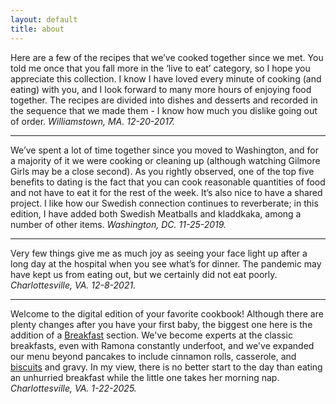 ```yaml
---
layout: default
title: about
---
```


Here are a few of the recipes that we’ve cooked together since we met. You told me once
that you fall more in the ‘live to eat’ category, so I hope you appreciate this collection. I
know I have loved every minute of cooking (and eating) with you, and I look forward to many
more hours of enjoying food together. The recipes are divided into dishes and desserts and
recorded in the sequence that we made them - I know how much you dislike going out of
order. *Williamstown, MA. 12-20-2017.*

---

We’ve spent a lot of time together since you moved to Washington, and for a majority of it
we were cooking or cleaning up (although watching Gilmore Girls may be a close second).
As you rightly observed, one of the top five benefits to dating is the fact that you can cook
reasonable quantities of food and not have to eat it for the rest of the week. It’s also nice
to have a shared project. I like how our Swedish connection continues to reverberate; in
this edition, I have added both Swedish Meatballs and kladdkaka, among a number of other
items. *Washington, DC. 11-25-2019.*

---

Very few things give me as much joy as seeing your face light up after a long day at the
hospital when you see what’s for dinner. The pandemic may have kept us from eating out,
but we certainly did not eat poorly. *Charlottesville, VA. 12-8-2021.*

---

Welcome to the digital edition of your favorite cookbook! Although there are plenty changes after you have your first baby, the biggest one here is the addition of a [Breakfast](/recipes/categories/breakfast) section. We've become experts at the classic breakfasts, even with Ramona constantly underfoot, and we've expanded our menu beyond pancakes to include cinnamon rolls, casserole, and [biscuits](/recipes/recipes/biscuits/) and gravy. In my view, there is no better start to the day than eating an unhurried breakfast while the little one takes her morning nap. *Charlottesville, VA. 1-22-2025.*